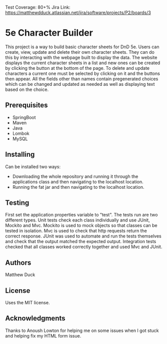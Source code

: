 Test Coverage: 80+%
Jira Link: https://matthewdduck.atlassian.net/jira/software/projects/P2/boards/3

# 5e Character Builder
This project is a way to build basic character sheets for DnD 5e. Users can create, view, update and delete their own character sheets. They can do this by interacting with the webpage built to display the data. The website displays the current character sheets in a list and new ones can be created by clicking the button at the bottom of the page. To delete and update characters a current one must be selected by clicking on it and the buttons then appear. All the fields other than names contain pregenerated choices which can be changed and updated as needed as well as displaying text based on the choice.

## Prerequisites
* SpringBoot
* Maven
* Java
* Lombok
* MySQL

## Installing
Can be installed two ways:
* Downloading the whole repository and running it through the applications class and then navigating to the localhost location.
* Running the fat jar and then navigating to the localhost location.

## Testing
First set the application properties variable to "test".
The tests run are two different types.
Unit tests check each class individually and use JUnit, Mockito and Mvc. Mockito is used to mock objects so that classes can be tested in isolation. Mvc is used to check that http requests return the correct response. JUnit was used to automate and run the tests themselves and check that the output matched the expected output.
Integration tests checked that all classes worked correctly together and used Mvc and JUnit.

## Authors
Matthew Duck

## License
Uses the MIT license.

## Acknowledgments
Thanks to Anoush Lowton for helping me on some issues when I got stuck and helping fix my HTML form issue.
